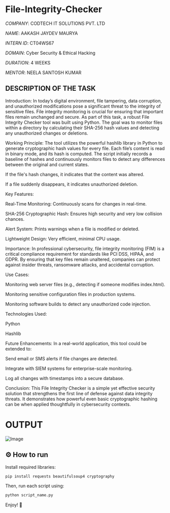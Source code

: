 # File-Integrity-Checker

*COMPANY*: CODTECH IT SOLUTIONS PVT. LTD

*NAME*: AAKASH JAYDEV MAURYA

*INTERN ID*: CT04WS67

*DOMAIN*: Cyber Security & Ethical Hacking

*DURATION*: 4 WEEKS

*MENTOR*: NEELA SANTOSH KUMAR

## DESCRIPTION OF THE TASK

Introduction:
In today’s digital environment, file tampering, data corruption, and unauthorized modifications pose a significant threat to the integrity of sensitive files. File integrity monitoring is crucial for ensuring that important files remain unchanged and secure. As part of this task, a robust File Integrity Checker tool was built using Python. The goal was to monitor files within a directory by calculating their SHA-256 hash values and detecting any unauthorized changes or deletions.

Working Principle:
The tool utilizes the powerful hashlib library in Python to generate cryptographic hash values for every file. Each file’s content is read in binary mode, and its hash is computed. The script initially records a baseline of hashes and continuously monitors files to detect any differences between the original and current states.

If the file's hash changes, it indicates that the content was altered.

If a file suddenly disappears, it indicates unauthorized deletion.

Key Features:

Real-Time Monitoring: Continuously scans for changes in real-time.

SHA-256 Cryptographic Hash: Ensures high security and very low collision chances.

Alert System: Prints warnings when a file is modified or deleted.

Lightweight Design: Very efficient, minimal CPU usage.

Importance:
In professional cybersecurity, file integrity monitoring (FIM) is a critical compliance requirement for standards like PCI DSS, HIPAA, and GDPR. By ensuring that key files remain unaltered, companies can protect against insider threats, ransomware attacks, and accidental corruption.

Use Cases:

Monitoring web server files (e.g., detecting if someone modifies index.html).

Monitoring sensitive configuration files in production systems.

Monitoring software builds to detect any unauthorized code injection.

Technologies Used:

Python

Hashlib

Future Enhancements:
In a real-world application, this tool could be extended to:

Send email or SMS alerts if file changes are detected.

Integrate with SIEM systems for enterprise-scale monitoring.

Log all changes with timestamps into a secure database.

Conclusion:
This File Integrity Checker is a simple yet effective security solution that strengthens the first line of defense against data integrity threats. It demonstrates how powerful even basic cryptographic hashing can be when applied thoughtfully in cybersecurity contexts.

# OUTPUT
![Image](https://github.com/user-attachments/assets/63d2b762-02ab-4ffb-985b-c22f070235d4)

## ⚙️ How to run

Install required libraries:
```bash
pip install requests beautifulsoup4 cryptography
```

Then, run each script using:
```bash
python script_name.py
```

Enjoy! 🚀
